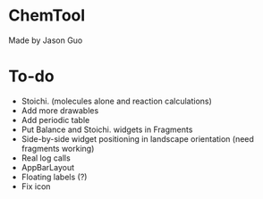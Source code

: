 # ChemTool
Made by Jason Guo
# To-do
- Stoichi. (molecules alone and reaction calculations)
- Add more drawables
- Add periodic table
- Put Balance and Stoichi. widgets in Fragments
- Side-by-side widget positioning in landscape orientation (need fragments working)
- Real log calls
- AppBarLayout
- Floating labels (?)
- Fix icon
